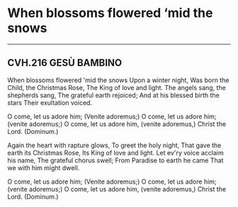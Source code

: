 # When blossoms flowered ‘mid the snows

***

## CVH.216 GESÙ BAMBINO

When blossoms flowered 'mid the snows
Upon a winter night,
Was born the Child, the Christmas Rose,
The King of love and light.
The angels sang, the shepherds sang,
The grateful earth rejoiced;
And at his blessed birth the stars
Their exultation voiced.

O come, let us adore him; (Venite adoremus;)
O come, let us adore him; (venite adoremus;)
O come, let us adore him, (venite adoremus,)
Christ the Lord. (Dominum.)

Again the heart with rapture glows,
To greet the holy night,
That gave the earth its Christmas Rose,
Its King of love and light.
Let ev'ry voice acclaim his name,
The grateful chorus swell;
From Paradise to earth he came
That we with him might dwell. 

O come, let us adore him; (Venite adoremus;)
O come, let us adore him; (venite adoremus;)
O come, let us adore him, (venite adoremus,)
Christ the Lord. (Dominum.)
